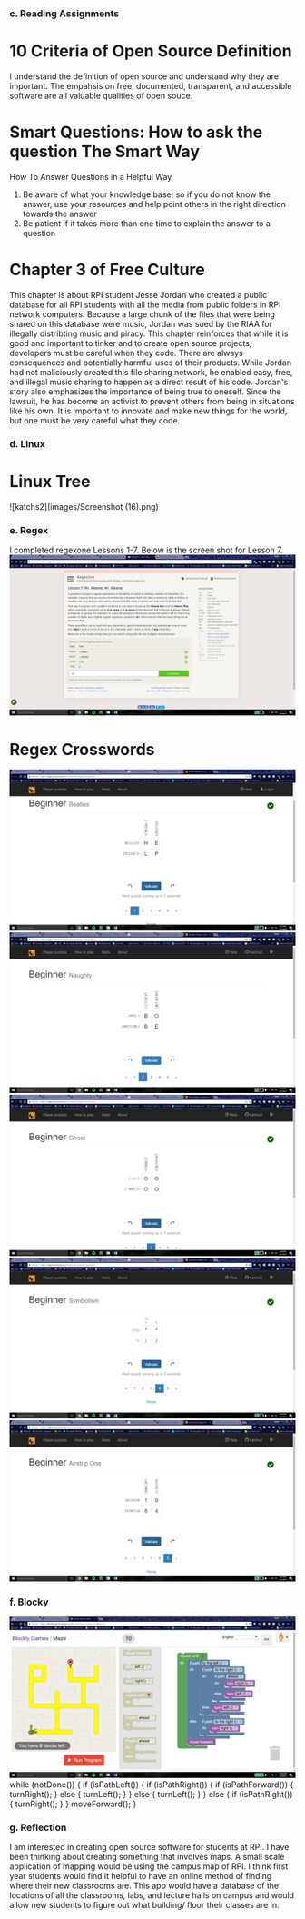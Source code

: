 ### c. Reading Assignments

# 10 Criteria of Open Source Definition 
I understand the definition of open source and understand why they are important. The empahsis on free, documented, transparent, and accessible software are all valuable qualities of open souce.

# Smart Questions: How to ask the question The Smart Way
How To Answer Questions in a Helpful Way
1. Be aware of what your knowledge base, so if you do not know the answer, use your resources and help point others in the right direction towards the answer
2. Be patient if it takes more than one time to explain the answer to a question

# Chapter 3 of Free Culture
This chapter is about RPI student Jesse Jordan who created a public database for all RPI students with all the media from public folders in RPI network computers. Because a large chunk of the files that were being shared on this database were music, Jordan was sued by the RIAA for illegally distribting music and piracy. This chapter reinforces that while it is good and important to tinker and to create open source projects, developers must be careful when they code. There are always consequences and potentially harmful uses of their products. While Jordan had not maliciously created this file sharing network, he enabled easy, free, and illegal music sharing to happen as a direct result of his code. Jordan's story also emphasizes the importance of being true to oneself. Since the lawsuit, he has become an activist to prevent others from being in situations like his own. It is important to innovate and make new things for the world, but one must be very careful what they code.

### d. Linux
# Linux Tree
![katchs2](images/Screenshot (16).png)

### e. Regex
I completed regexone Lessons 1-7. Below is the screen shot for Lesson 7.
![katchs2](images/regex7.png)

# Regex Crosswords
![katchs2](images/regex2_1.png)
![katchs2](images/regex2_2.png)
![katchs2](images/regex2_3.png)
![katchs2](images/regex2_4.png)
![katchs2](images/regex2_5.png)

### f. Blocky
![katchs2](images/blockly_final.png)
while (notDone()) {
  if (isPathLeft()) {
    if (isPathRight()) {
      if (isPathForward()) {
        turnRight();
      } else {
        turnLeft();
      }
    } else {
      turnLeft();
    }
  } else {
    if (isPathRight()) {
      turnRight();
    }
  }
  moveForward();
}

### g. Reflection
I am interested in creating open source software for students at RPI. I have been thinking about creating something that involves maps. A small scale application of mapping would be using the campus map of RPI. I think first year students would find it helpful to have an online method of finding where their new classrooms are. This app would have a database of the locations of all the classrooms, labs, and lecture halls on campus and would allow new students to figure out what building/ floor their classes are in.
